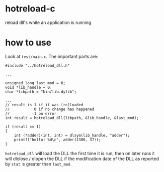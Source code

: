# hotreload-c
reload dll's while an application is running

# how to use

Look at `test/main.c`. The important parts are:
```
#include "../hotreload_dll.h"

...

unsigned long last_mod = 0;
void *lib_handle = 0;
char *libpath = "bin/lib.dylib";

...
// result is 1 if it was (re)loaded
//           0 if no change has happened
//          -1 on error
int result = hotreload_dll(libpath, &lib_handle, &last_mod);

if (result == 1)
{
    int (*adder)(int, int) = dlsym(lib_handle, "adder");
    printf("hello! %d\n", adder(1300, 37));
}
```

`hotreload_dll` will load the DLL the first time it is run, then on later runs it will dlclose / dlopen the DLL if the modification date of the DLL as reported by `stat` is greater than `last_mod`.
